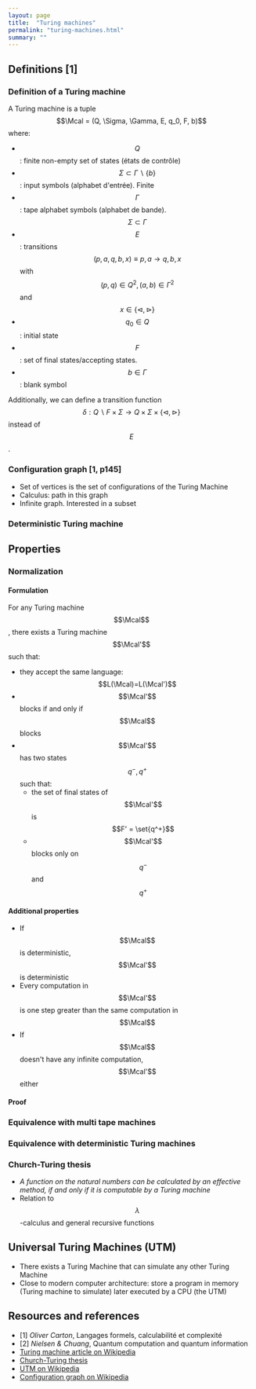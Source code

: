 ```yaml
---
layout: page
title:  "Turing machines"
permalink: "turing-machines.html"
summary: ""
---
```

$$
\newcommand{\mcal}{\mathcal{M}}
\newcommand{\Mcal}{\mathcal{M}}
\newcommand{\set}[1]{\{ #1 \}}
$$

## Definitions [1]
### Definition of a Turing machine
A Turing machine is a tuple $$\Mcal = (Q, \Sigma, \Gamma, E, q_0, F, b)$$ where:
* $$Q$$: finite non-empty set of states (états de contrôle)
* $$\Sigma \subset \Gamma \backslash \{ b \}$$: input symbols (alphabet d'entrée). Finite
* $$\Gamma$$: tape alphabet symbols (alphabet de bande). $$\Sigma \subset \Gamma$$
* $$E$$: transitions $$(p, a, q, b, x) \equiv p,a \to q,b,x$$ with $$(p,q) \in
Q^2, (a,b) \in \Gamma^2$$ and $$x \in \{ \triangleleft,\triangleright \}$$
* $$q_0 \in Q$$: initial state
* $$F$$: set of final states/accepting states.
* $$b \in \Gamma$$: blank symbol

Additionally, we can define a transition function $$\delta: Q\backslash F \times
\Sigma \to Q \times \Sigma \times \{ \triangleleft,\triangleright \}$$ instead
of $$E$$.

### Configuration graph [1, p145]
* Set of vertices is the set of configurations of the Turing Machine
* Calculus: path in this graph
* Infinite graph. Interested in a subset

### Deterministic Turing machine


## Properties
### Normalization
#### Formulation
For any Turing machine $$\Mcal$$, there exists a Turing machine $$\Mcal'$$ such
that:
* they accept the same language: $$L(\Mcal)=L(\Mcal')$$
* $$\Mcal'$$ blocks if and only if $$\Mcal$$ blocks
* $$\Mcal'$$ has two states $$q^-, q^+$$ such that:
  - the set of final states of $$\Mcal'$$ is $$F' = \set{q^+}$$
  - $$\Mcal'$$ blocks only on $$q^-$$ and $$q^+$$

#### Additional properties
* If $$\Mcal$$ is deterministic, $$\Mcal'$$ is deterministic
* Every computation in $$\Mcal'$$ is one step greater than the same computation
in $$\Mcal$$
* If $$\Mcal$$ doesn't have any infinite computation, $$\Mcal'$$ either

#### Proof

### Equivalence with multi tape machines
### Equivalence with deterministic Turing machines
### Church-Turing thesis
* *A function on the natural numbers can be calculated by an effective method, if
 and only if it is computable by a Turing machine*
* Relation to $$\lambda$$-calculus and general recursive functions


## Universal Turing Machines (UTM)
* There exists a Turing Machine that can simulate any other Turing Machine
* Close to modern computer architecture: store a program in memory (Turing
  machine to simulate) later executed by a CPU (the UTM)

## Resources and references
* [1] *Oliver Carton*, Langages formels, calculabilité et complexité
* [2] *Nielsen & Chuang*, Quantum computation and quantum information
* [Turing machine article on Wikipedia](https://en.wikipedia.org/wiki/Turing_machine)
* [Church-Turing thesis](https://en.wikipedia.org/wiki/Church%E2%80%93Turing_thesis)
* [UTM on Wikipedia](https://en.wikipedia.org/wiki/Universal_Turing_machine)
* [Configuration graph on Wikipedia](https://en.wikipedia.org/wiki/Configuration_graph)
